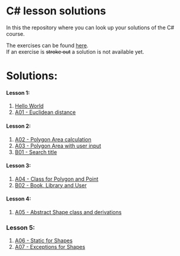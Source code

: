 # C\# lesson solutions

In this the repository where you can look up your solutions of the C# course.

The exercises can be found [here](http://fsr.github.io/csharp-lessons/).  
If an exercise is ~~stroke out~~ a solution is not available yet.

# Solutions:
#### Lesson 1:
1. [Hello World](01_grundlagen_1/hello_world.cs)
2. [A01 - Euclidean distance](01_grundlagen_1/a01_euclidean_distance.cs)

#### Lesson 2:
1. [A02 - Polygon Area calculation](02_grundlagen_2/a02_polygon_area_1.cs)
2. [A03 - Polygon Area with user input](02_grundlagen_2/a03_polygon_area_2.cs)
3. [B01 - Search title](02_grundlagen_2/b01_search_title.cs)

#### Lesson 3:
1. [A04 - Class for Polygon and Point](03_objektorientierung/A04_polygon_point_class/)
2. [B02 - Book, Library and User](03_objektorientierung/B02_book_library_user/)

#### Lesson 4:
1. [A05 - Abstract Shape class and derivations](04_vererbung_und_polymorphie/A05_abstract_shapes/)

### Lesson 5:
1. [A06 - Static for Shapes](05_null_exceptions_schluesselwoerter/A06_static_for_shapes/)
2. [A07 - Exceptions for Shapes](05_null_exceptions_schluesselwoerter/A07_exception_for_shapes)